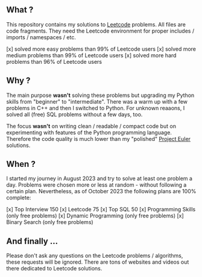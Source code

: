 What ?
------

This repository contains my solutions to [Leetcode](https://leetcode.com) problems.
All files are code fragments. They need the Leetcode environment for proper includes / imports / namespaces / etc.

[x] solved more easy   problems than 99% of Leetcode users
[x] solved more medium problems than 99% of Leetcode users
[x] solved more hard   problems than 96% of Leetcode users


Why ?
-----

The main purpose **wasn't** solving these problems but upgrading my Python skills from "beginner" to "intermediate".
There was a warm up with a few problems in C++ and then I switched to Python.
For unknown reaaons, I solved all (free) SQL problems without a few days, too.

The focus **wasn't** on writing clean / readable / compact code but on experimenting with features of the Python programming language.
Therefore the code quality is much lower than my "polished" [Project Euler](https://euler.stephan-brumme.com) solutions.


When ?
------

I started my journey in August 2023 and try to solve at least one problem a day.
Problems were chosen more or less at random - without following a certain plan.
Nevertheless, as of October 2023 the following plans are 100% complete:

[x] Top Interview 150
[x] Leetcode 75
[x] Top SQL 50
[x] Programming Skills  (only free problems)
[x] Dynamic Programming (only free problems)
[x] Binary Search       (only free problems)


And finally ...
---------------

Please don't ask any questions on the Leetcode problems / algorithms, these requests will be ignored.
There are tons of websites and videos out there dedicated to Leetcode solutions.
